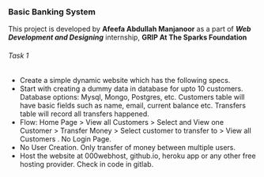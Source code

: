 
### Basic Banking System ###
This project is developed by **Afeefa Abdullah Manjanoor** as a part of ***Web Development and Designing*** internship, **GRIP At The Sparks Foundation**

###### Task 1 ######

- Create  a  simple  dynamic  website  which  has  the  following  specs. 
- Start  with  creating  a  dummy  data  in  database  for  upto  10  customers. Database  options:  Mysql,  Mongo,  Postgres,  etc.  Customers table  will have  basic  fields such  as name,  email,  current  balance  etc.  Transfers table  will  record  all transfers  happened.
- Flow:  Home  Page  >  View  all Customers  >  Select  and  View one  Customer  > Transfer Money  > Select  customer  to transfer to >  View all  Customers . No  Login Page. 
- No  User  Creation.  Only  transfer  of  money  between multiple  users.
- Host  the  website  at  000webhost,  github.io,  heroku  app  or  any  other  free hosting  provider.  Check  in code  in  gitlab.
